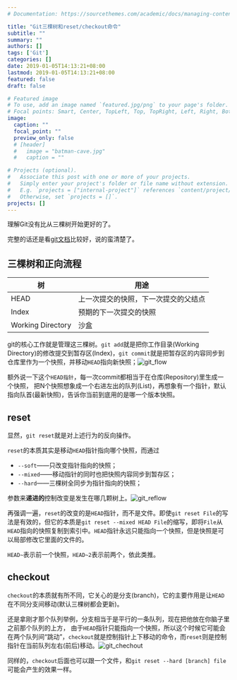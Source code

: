 ```yaml
---
# Documentation: https://sourcethemes.com/academic/docs/managing-content/

title: "Git三棵树和reset/checkout命令"
subtitle: ""
summary: ""
authors: []
tags: ['Git']
categories: []
date: 2019-01-05T14:13:21+08:00
lastmod: 2019-01-05T14:13:21+08:00
featured: false
draft: false

# Featured image
# To use, add an image named `featured.jpg/png` to your page's folder.
# Focal points: Smart, Center, TopLeft, Top, TopRight, Left, Right, BottomLeft, Bottom, BottomRight.
image:
  caption: ""
  focal_point: ""
  preview_only: false
  # [header]
  #   image = "batman-cave.jpg"
  #   caption = ""

# Projects (optional).
#   Associate this post with one or more of your projects.
#   Simply enter your project's folder or file name without extension.
#   E.g. `projects = ["internal-project"]` references `content/project/deep-learning/index.md`.
#   Otherwise, set `projects = []`.
projects: []
---
```


理解Git没有比从三棵树开始更好的了。

完整的话还是看[git文档](https://git-scm.com/book/zh/v2/Git-%E5%B7%A5%E5%85%B7-%E9%87%8D%E7%BD%AE%E6%8F%AD%E5%AF%86)比较好，说的蛮清楚了。

## 三棵树和正向流程

| 树                | 用途                                 |
| ----------------- | ------------------------------------ |
| HEAD              | 上一次提交的快照，下一次提交的父结点 |
| Index             | 预期的下一次提交的快照               |
| Working Directory | 沙盒                                 |

git的核心工作就是管理这三棵树。`git add`就是把你工作目录(Working Directory)的修改提交到暂存区(Index)，`git commit`就是把暂存区的内容同步到仓库里作为一个快照，并移动`HEAD`指向新快照；![git_flow](/media/git_flow.gif)

额外说一下这个`HEAD指针`，每一次commit都相当于在仓库(Repository)里生成一个快照，
把N个快照想象成一个右进左出的队列(List)，再想象有一个指针，默认指向队首(最新快照)，告诉你当前到底用的是哪一个版本快照。

## reset

显然，`git reset`就是对上述行为的反向操作。

`reset`的本质其实是移动`HEAD`指针指向哪个快照，而通过

- `--soft`——只改变指针指向的快照；
- `--mixed`——移动指针的同时也把快照内容同步到暂存区；
- `--hard`——三棵树全同步为指针指向的快照；

参数来**递进的**控制改变是发生在哪几颗树上。![git_reflow](/media/git_reflow.gif)

再强调一遍，`reset`的改变的是`HEAD`指针，而不是文件。即使`git reset File`的写法是有效的，但它的本质是`git reset --mixed HEAD File`的缩写，即将`File`从`HEAD`指向的快照复制到索引中。`HEAD`指针永远只能指向一个快照，但是快照是可以局部修改它里面的文件的。

`HEAD~`表示前一个快照，`HEAD~2`表示前两个，依此类推。

## checkout

`checkout`的本质就有所不同，它关心的是分支(branch)，它的主要作用是让`HEAD`在不同分支间移动(默认三棵树都会更新)。

还是拿刚才那个队列举例，分支相当于是平行的一条队列，现在把他放在你脑子里之前那个队列的上方，
由于`HEAD`指针只能指向一个快照，所以这个时候它可能会在两个队列间“跳动”，`checkout`就是控制指针上下移动的命令，而`reset`则是控制指针在当前队列左右(前后)移动。![git_chechout](/media/git_checkout.gif)

同样的，`checkout`后面也可以跟一个文件，和`git reset --hard [branch] file`可能会产生的效果一样。
